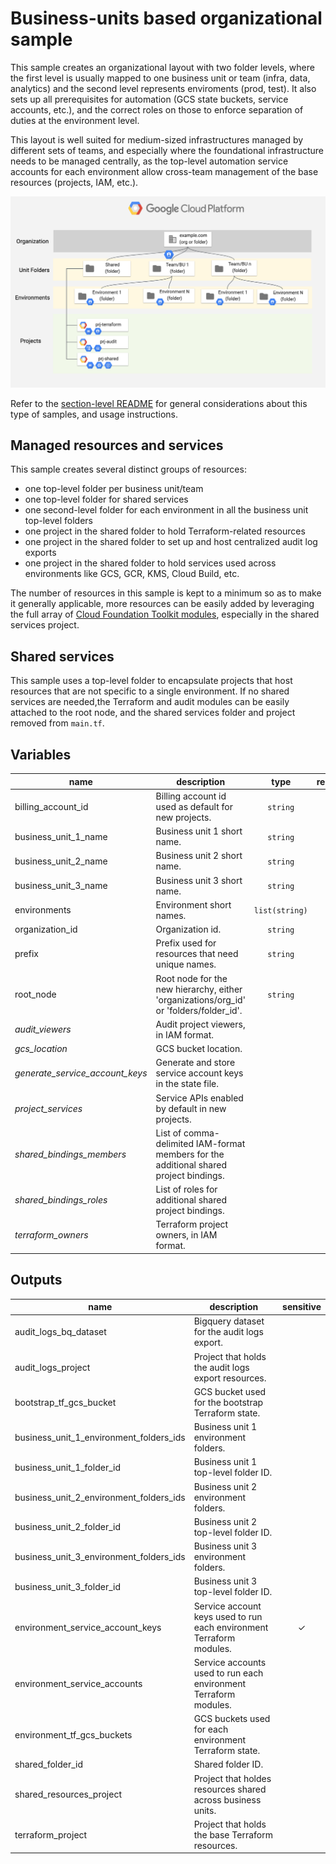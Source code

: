 # Business-units based organizational sample

This sample creates an organizational layout with two folder levels, where the first level is usually mapped to one business unit or team (infra, data, analytics) and the second level represents enviroments (prod, test). It also sets up all prerequisites for automation (GCS state buckets, service accounts, etc.), and the correct roles on those to enforce separation of duties at the environment level.

This layout is well suited for medium-sized infrastructures managed by different sets of teams, and especially where the foundational infrastructure needs to be managed centrally, as the top-level automation service accounts for each environment allow cross-team management of the base resources (projects, IAM, etc.).

![High-level diagram](diagram.png "High-level diagram")

Refer to the [section-level README](../README.md) for general considerations about this type of samples, and usage instructions.

## Managed resources and services

This sample creates several distinct groups of resources:

- one top-level folder per business unit/team
- one top-level folder for shared services
- one second-level folder for each environment in all the business unit top-level folders
- one project in the shared folder to hold Terraform-related resources
- one project in the shared folder to set up and host centralized audit log exports
- one project in the shared folder to hold services used across environments like GCS, GCR, KMS, Cloud Build, etc.

The number of resources in this sample is kept to a minimum so as to make it generally applicable, more resources can be easily added by leveraging the full array of [Cloud Foundation Toolkit modules](https://github.com/terraform-google-modules), especially in the shared services project.

## Shared services

This sample uses a top-level folder to encapsulate projects that host resources that are not specific to a single environment. If no shared services are needed,the Terraform and audit modules can be easily attached to the root node, and the shared services folder and project removed from `main.tf`.

<!-- BEGIN TFDOC -->
## Variables

| name | description | type | required | default |
|---|---|:---: |:---:|:---:|
| billing_account_id | Billing account id used as default for new projects. | <code title="">string</code> | ✓ |  |
| business_unit_1_name | Business unit 1 short name. | <code title="">string</code> | ✓ |  |
| business_unit_2_name | Business unit 2 short name. | <code title="">string</code> | ✓ |  |
| business_unit_3_name | Business unit 3 short name. | <code title="">string</code> | ✓ |  |
| environments | Environment short names. | <code title="list&#40;string&#41;">list(string)</code> | ✓ |  |
| organization_id | Organization id. | <code title="">string</code> | ✓ |  |
| prefix | Prefix used for resources that need unique names. | <code title="">string</code> | ✓ |  |
| root_node | Root node for the new hierarchy, either 'organizations/org_id' or 'folders/folder_id'. | <code title="">string</code> | ✓ |  |
| *audit_viewers* | Audit project viewers, in IAM format. | <code title=""></code> |  | <code title="">[]</code> |
| *gcs_location* | GCS bucket location. | <code title=""></code> |  | <code title="">EU</code> |
| *generate_service_account_keys* | Generate and store service account keys in the state file. | <code title=""></code> |  | <code title="">false</code> |
| *project_services* | Service APIs enabled by default in new projects. | <code title=""></code> |  | <code title="&#91;&#10;&#34;resourceviews.googleapis.com&#34;,&#10;&#34;stackdriver.googleapis.com&#34;,&#10;&#93;">...</code> |
| *shared_bindings_members* | List of comma-delimited IAM-format members for the additional shared project bindings. | <code title=""></code> |  | <code title="">[]</code> |
| *shared_bindings_roles* | List of roles for additional shared project bindings. | <code title=""></code> |  | <code title="">[]</code> |
| *terraform_owners* | Terraform project owners, in IAM format. | <code title=""></code> |  | <code title="">[]</code> |

## Outputs

| name | description | sensitive |
|---|---|:---:|
| audit_logs_bq_dataset | Bigquery dataset for the audit logs export. |  |
| audit_logs_project | Project that holds the audit logs export resources. |  |
| bootstrap_tf_gcs_bucket | GCS bucket used for the bootstrap Terraform state. |  |
| business_unit_1_environment_folders_ids | Business unit 1 environment folders. |  |
| business_unit_1_folder_id | Business unit 1 top-level folder ID. |  |
| business_unit_2_environment_folders_ids | Business unit 2 environment folders. |  |
| business_unit_2_folder_id | Business unit 2 top-level folder ID. |  |
| business_unit_3_environment_folders_ids | Business unit 3 environment folders. |  |
| business_unit_3_folder_id | Business unit 3 top-level folder ID. |  |
| environment_service_account_keys | Service account keys used to run each environment Terraform modules. | ✓ |
| environment_service_accounts | Service accounts used to run each environment Terraform modules. |  |
| environment_tf_gcs_buckets | GCS buckets used for each environment Terraform state. |  |
| shared_folder_id | Shared folder ID. |  |
| shared_resources_project | Project that holdes resources shared across business units. |  |
| terraform_project | Project that holds the base Terraform resources. |  |
<!-- END TFDOC -->
